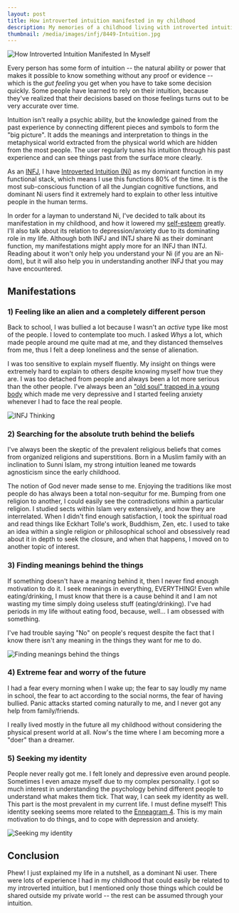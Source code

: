 ```yaml
---
layout: post
title: How introverted intuition manifested in my childhood
description: My memories of a childhood living with introverted intuition
thumbnail: /media/images/infj/8449-Intuition.jpg
---
```

![How Introverted Intuition Manifested In Myself]({{baseurl}}/media/images/infj/8449-Intuition.jpg)

<span class="firstcharacter">E</span>very person has some form of intuition -- the natural ability or power that makes it possible to know something without any proof or evidence -- which is the *gut feeling* you get when you have to take some decision quickly. Some people have learned to rely on their intuition, because they've realized that their decisions based on those feelings turns out to be very accurate over time.

Intuition isn't really a psychic ability, but the knowledge gained from the past experience by connecting different pieces and symbols to form the "big picture". It adds the meanings and interpretation to things in the metaphysical world extracted from the physical world which are hidden from the most people. The user regularly tunes his intuition through his past experience and can see things past from the surface more clearly.

As an [INFJ](http://personalityjunkie.com/the-infj/), I have [Introverted Intuition (Ni)](http://personalitygrowth.com/introverted-intuition/) as my dominant function in my functional stack, which means I use this functions 80% of the time. It is the most sub-conscious function of all the Jungian cognitive functions, and dominant Ni users find it extremely hard to explain to other less intuitive people in the human terms.

In order for a layman to understand Ni, I've decided to talk about its manifestation in my childhood, and how it lowered my [self-esteem](http://en.wikipedia.org/wiki/Self-esteem) greatly. I'll also talk about its relation to depression/anxiety due to its dominating role in my life. Although both INFJ and INTJ share Ni as their dominant function, my manifestations might apply more for an INFJ than INTJ. Reading about it won't only help you understand your Ni (if you are an Ni-dom), but it will also help you in understanding another INFJ that you may have encountered.

## Manifestations

### 1) Feeling like an alien and a completely different person

Back to school, I was bullied a lot because I wasn't an *active* type like most of the people. I loved to contemplate too much. I asked *Whys* a lot, which made people around me quite mad at me, and they distanced themselves from me, thus I felt a deep loneliness and the sense of alienation.

I was too sensitive to explain myself fluently. My insight on things were extremely hard to explain to others despite knowing myself how true they are. I was too detached from people and always been a lot more serious than the other people. I've always been an ["old soul" trapped in a young body](http://www.huffingtonpost.com/2015/05/27/old-soul-struggles_n_7444210.html) which made me very depressive and I started feeling anxiety whenever I had to face the real people.

![INFJ Thinking]({{baseurl}}/media/images/infj/infj-think.jpg)

### 2) Searching for the absolute truth behind the beliefs

I've always been the skeptic of the prevalent religious beliefs that comes from organized religions and superstitions. Born in a Muslim family with an inclination to Sunni Islam, my strong intuition leaned me towards agnosticism since the early childhood.

The notion of God never made sense to me. Enjoying the traditions like most people do has always been a total non-sequitur for me. Bumping from one religion to another, I could easily see the contradictions within a particular religion. I studied sects within Islam very extensively, and how they are interrelated. When I didn't find enough satisfaction, I took the spiritual road and read things like Eckhart Tolle's work, Buddhism, Zen, etc. I used to take an idea within a single religion or philosophical school and obsessively read about it in depth to seek the closure, and when that happens, I moved on to another topic of interest.

### 3) Finding meanings behind the things

If something doesn't have a meaning behind it, then I never find enough motivation to do it. I seek meanings in everything, EVERYTHING! Even while eating/drinking, I must know that there is a cause behind it and I am not wasting my time simply doing useless stuff (eating/drinking). I've had periods in my life without eating food, because, well... I am obsessed with something.

I've had trouble saying "No" on people's request despite the fact that I know there isn't any meaning in the things they want for me to do.

![Finding meanings behind the things]({{baseurl}}/media/images/infj/infj_poster_by_lainaangouleme-d56n5wi.jpg)

### 4) Extreme fear and worry of the future

I had a fear every morning when I wake up; the fear to say loudly my name in school, the fear to act according to the social norms, the fear of having bullied. Panic attacks started coming naturally to me, and I never got any help from family/friends.

I really lived mostly in the future all my childhood without considering the physical present world at all. Now's the time where I am becoming more a "doer" than a dreamer.

### 5) Seeking my identity

People never really got me. I felt lonely and depressive even around people. Sometimes I even amaze myself due to my complex personality. I got so much interest in understanding the psychology behind different people to understand what makes them tick. That way, I can seek my identity as well. This part is the most prevalent in my current life. I must define myself! This identity seeking seems more related to the [Enneagram 4](https://www.enneagraminstitute.com/type-4/). This is my main motivation to do things, and to cope with depression and anxiety.

![Seeking my identity]({{baseurl}}/media/images/infj/infj_poster_by_lainaangouleme-d5o0aax.jpg)

## Conclusion

Phew! I just explained my life in a nutshell, as a dominant Ni user. There were lots of experience I had in my childhood that could easily be related to my introverted intuition, but I mentioned only those things which could be shared outside my private world -- the rest can be assumed through your intuition.
